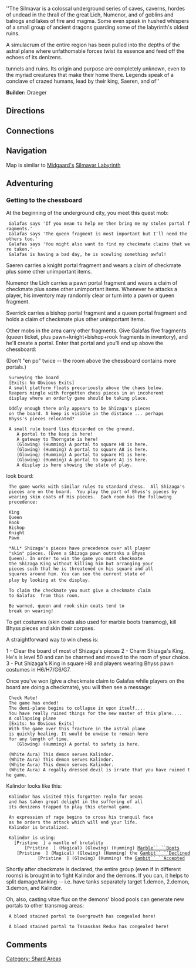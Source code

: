 ''The Silmavar is a colossal underground series of caves, caverns,
hordes of undead in the thrall of the great Lich, Numenor, and of
goblins and balrogs and lakes of fire and magma. Some even speak in
hushed whispers of a small group of ancient dragons guarding some of the
labyrinth's oldest ruins.

A simulacrum of the entire region has been pulled into the depths of the
astral plane where unfathomable forces twist its essence and feed off
the echoes of its denizens.

tunnels and ruins. Its origin and purpose are completely unknown, even
to the myriad creatures that make their home there. Legends speak of a
conclave of crazed humans, lead by their king, Saeren, and of''

**Builder:** Draeger

## Directions

## Connections

## Navigation

Map is similar to [Midgaard's](Midgaard "wikilink") [Silmavar
Labyrinth](Silmavar_Labyrinth "wikilink")

## Adventuring

### Getting to the chessboard

At the beginning of the underground city, you meet this quest mob:

` Galafas says 'If you mean to help me then bring me my stolen portal fragments.'`  
` Galafas says 'The queen fragment is most important but I'll need the others too.'`  
` Galafas says 'You might also want to find my checkmate claims that were taken.'`  
` Galafas is having a bad day, he is scowling something awful!`

Saeren carries a knight portal fragment and wears a claim of checkmate
plus some other unimportant items.

Numenor the Lich carries a pawn portal fragment and wears a claim of
checkmate plus some other unimportant items. Whenever he attacks a
player, his inventory may randomly clear or turn into a pawn or queen
fragment.

Sverrick carries a bishop portal fragment and a queen portal fragment
and holds a claim of checkmate plus other unimportant items.

Other mobs in the area carry other fragments. Give Galafas five
fragments (queen ticket, plus pawn+knight+bishop+rook fragments in
inventory), and he'll create a portal. Enter that portal and you'll end
up above the chessboard:

(Don't "en po" twice -- the room above the chessboard contains more
portals.)

` Surveying the board`  
` [Exits: No Obvious Exits]`  
` A small platform floats precariously above the chaos below.`  
` Reapers mingle with forgotten chess pieces in an incoherent`  
` display where an orderly game should be taking place.`  
` `  
` Oddly enough there only appears to be Shizaga's pieces`  
` on the board. A keep is visible in the distance ... perhaps`  
` Bhyss's pieces relocated?  `  
` `  
` A small rule board lies discarded on the ground.`  
`    A portal to the keep is here!`  
`    A gateway to Thorngate is here!`  
`    (Glowing) (Humming) A portal to square H8 is here.`  
`    (Glowing) (Humming) A portal to square A8 is here.`  
`    (Glowing) (Humming) A portal to square H1 is here.`  
`    (Glowing) (Humming) A portal to square A1 is here.`  
`    A display is here showing the state of play.`

look board:

` The game works with similar rules to standard chess.  All Shizaga's`  
` pieces are on the board.  You play the part of Bhyss's pieces by`  
` wearing skin coats of His pieces.  Each room has the following`  
` precedence:`  
` `  
` King`  
` Queen`  
` Rook`  
` Bishop`  
` Knight`  
` Pawn`

` *ALL* Shizaga's pieces have precedence over all player`  
` "skin" pieces. (Even a Shizaga pawn outranks a Bhyss`  
` Queen). In order to win the game you must checkmate`  
` the Shizaga King without killing him but arranging your`  
` pieces such that he is threatened on his square and all`  
` squares around him. You can see the current state of`  
` play by looking at the display. `<look display>  
` `  
` To claim the checkmate you must give a checkmate claim`  
` to Galafas `<give claim galafas>` from this room.`

` Be warned, queen and rook skin coats tend to`  
` break on wearing!`

To get costumes (skin coats also used for marble boots transmog), kill
Bhyss pieces and skin their corpses.

A straightforward way to win chess is:

1 - Clear the board of most of Shizaga's pieces 2 - Charm Shizaga's
King. He's is level 50 and can be charmed and moved to the room of your
choice. 3 - Put Shizaga's King in square H8 and players wearing Bhyss
pawn costumes in H6/H7/G6/G7.

Once you've won (give a checkmate claim to Galafas while players on the
board are doing a checkmate), you will then see a message:

` Check Mate!`  
` The game has ended!`  
` The demi-plane begins to collapse in upon itself....`  
` You have really ruined things for the new master of this plane....`  
` A collapsing plane`  
` [Exits: No Obvious Exits]`  
` With the game over this fracture in the astral plane`  
` is quickly healing. It would be unwise to remain here`  
` for any length of time.`  
`    (Glowing) (Humming) A portal to safety is here.`

` (White Aura) This demon serves Kalindor.`  
` (White Aura) This demon serves Kalindor.`  
` (White Aura) This demon serves Kalindor.`  
` (White Aura) A regally dressed devil is irrate that you have ruined the game.`

Kalindor looks like this:

` Kalindor has visited this forgotten realm for aeons`  
` and has taken great delight in the suffering of all`  
` its denizens trapped to play this eternal game.`  
` `  
` An expression of rage begins to cross his tranquil face`  
` as he orders the attack which will end your life.`  
` Kalindor is brutalized.`  
` `  
` Kalindor is using:`  
` `<worn around neck>`  [Pristine  ] a mantle of brutality`  
` `<worn on feet>`      [Pristine  ] (Magical) (Glowing) (Humming) `[`Marble`` ``Boots`](marble_boots "wikilink")  
` `<held in offhand>`   [Pristine  ] (Magical) (Glowing) (Humming) the `[`Gambit`` ``Declined`](Gambit_Declined "wikilink")  
` `<wielded>`           [Pristine  ] (Glowing) (Humming) the `[`Gambit`` ``Accepted`](Gambit_Accepted "wikilink")

Shortly after checkmate is declared, the entire group (even if in
different rooms) is brought in to fight Kalindor and the demons. If you
can, it helps to split damage/tanking -- i.e. have tanks separately
target 1.demon, 2.demon, 3.demon, and Kalindor.

Oh, also, casting vitae flux on the demons' blood pools can generate new
portals to other transmog areas:

` A blood stained portal to Overgrowth has congealed here!`

` A blood stained portal to Tssasskas Redux has congealed here!`

## Comments

[Category: Shard Areas](Category:_Shard_Areas "wikilink")
